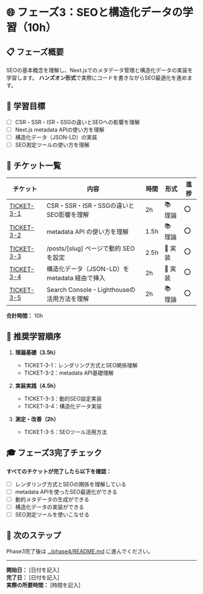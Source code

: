 # 🌐 フェーズ3：SEOと構造化データの学習（10h）

## 📋 フェーズ概要

SEOの基本概念を理解し、Next.jsでのメタデータ管理と構造化データの実装を学習します。
**ハンズオン形式**で実際にコードを書きながらSEO最適化を進めます。

## 🎯 学習目標

- [ ] CSR・SSR・ISR・SSGの違いとSEOへの影響を理解
- [ ] Next.js metadata APIの使い方を理解
- [ ] 構造化データ（JSON-LD）の実装
- [ ] SEO測定ツールの使い方を理解

## 🎫 チケット一覧

| チケット | 内容 | 時間 | 形式 | 進捗 |
|---------|------|------|------|------|
| [TICKET-3-1](./ticket-3-1-rendering-seo.md) | CSR・SSR・ISR・SSGの違いとSEO影響を理解 | 2h | 📚 理論 | ⭕ |
| [TICKET-3-2](./ticket-3-2-metadata-api.md) | metadata API の使い方を理解 | 1.5h | 📚 理論 | ⭕ |
| [TICKET-3-3](./ticket-3-3-dynamic-seo.md) | /posts/[slug] ページで動的 SEO を設定 | 2.5h | 🔨 実装 | ⭕ |
| [TICKET-3-4](./ticket-3-4-structured-data.md) | 構造化データ（JSON-LD）を metadata 経由で挿入 | 2h | 🔨 実装 | ⭕ |
| [TICKET-3-5](./ticket-3-5-seo-tools.md) | Search Console・Lighthouseの活用方法を理解 | 2h | 📚 理論 | ⭕ |

**合計時間：** 10h

## 🚀 推奨学習順序

1. **理論基礎（3.5h）**
   - TICKET-3-1：レンダリング方式とSEO関係理解
   - TICKET-3-2：metadata API基礎理解

2. **実装実践（4.5h）**
   - TICKET-3-3：動的SEO設定実装
   - TICKET-3-4：構造化データ実装

3. **測定・改善（2h）**
   - TICKET-3-5：SEOツール活用方法

## 🎓 フェーズ3完了チェック

**すべてのチケットが完了したら以下を確認：**

- [ ] レンダリング方式とSEOの関係を理解している
- [ ] metadata APIを使ったSEO最適化ができる
- [ ] 動的メタデータの生成ができる
- [ ] 構造化データの実装ができる
- [ ] SEO測定ツールを使いこなせる

## 🎯 次のステップ

Phase3完了後は [../phase4/README.md](../phase4/README.md) に進んでください。

---

**開始日：** [日付を記入]  
**完了日：** [日付を記入]  
**実際の所要時間：** [時間を記入] 